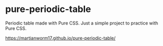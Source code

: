 # pure-periodic-table
Periodic table made with Pure CSS. Just a simple project to practice with Pure CSS.


https://martianworm17.github.io/pure-periodic-table/
